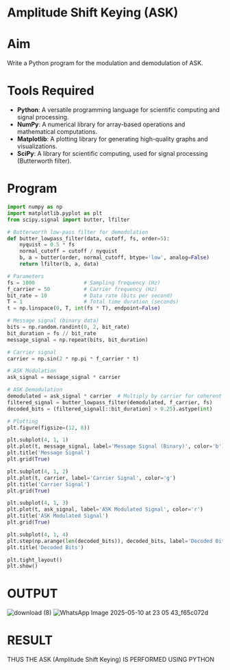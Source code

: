 # Amplitude Shift Keying (ASK)

# Aim
Write a Python program for the modulation and demodulation of ASK.

# Tools Required
- **Python**: A versatile programming language for scientific computing and signal processing.
- **NumPy**: A numerical library for array-based operations and mathematical computations.
- **Matplotlib**: A plotting library for generating high-quality graphs and visualizations.
- **SciPy**: A library for scientific computing, used for signal processing (Butterworth filter).

# Program
```python
import numpy as np
import matplotlib.pyplot as plt
from scipy.signal import butter, lfilter

# Butterworth low-pass filter for demodulation
def butter_lowpass_filter(data, cutoff, fs, order=5):
    nyquist = 0.5 * fs
    normal_cutoff = cutoff / nyquist
    b, a = butter(order, normal_cutoff, btype='low', analog=False)
    return lfilter(b, a, data)

# Parameters
fs = 1000                # Sampling frequency (Hz)
f_carrier = 50           # Carrier frequency (Hz)
bit_rate = 10            # Data rate (bits per second)
T = 1                    # Total time duration (seconds)
t = np.linspace(0, T, int(fs * T), endpoint=False)

# Message signal (binary data)
bits = np.random.randint(0, 2, bit_rate)
bit_duration = fs // bit_rate
message_signal = np.repeat(bits, bit_duration)

# Carrier signal
carrier = np.sin(2 * np.pi * f_carrier * t)

# ASK Modulation
ask_signal = message_signal * carrier

# ASK Demodulation
demodulated = ask_signal * carrier  # Multiply by carrier for coherent detection
filtered_signal = butter_lowpass_filter(demodulated, f_carrier, fs)
decoded_bits = (filtered_signal[::bit_duration] > 0.25).astype(int)

# Plotting
plt.figure(figsize=(12, 8))

plt.subplot(4, 1, 1)
plt.plot(t, message_signal, label='Message Signal (Binary)', color='b')
plt.title('Message Signal')
plt.grid(True)

plt.subplot(4, 1, 2)
plt.plot(t, carrier, label='Carrier Signal', color='g')
plt.title('Carrier Signal')
plt.grid(True)

plt.subplot(4, 1, 3)
plt.plot(t, ask_signal, label='ASK Modulated Signal', color='r')
plt.title('ASK Modulated Signal')
plt.grid(True)

plt.subplot(4, 1, 4)
plt.step(np.arange(len(decoded_bits)), decoded_bits, label='Decoded Bits', color='r', marker='x')
plt.title('Decoded Bits')

plt.tight_layout()
plt.show()
```

# OUTPUT
![download (8)](https://github.com/user-attachments/assets/5434dd89-99c5-4131-a941-2ee2e63d9b24)
![WhatsApp Image 2025-05-10 at 23 05 43_f65c072d](https://github.com/user-attachments/assets/c93fbe9c-bf53-47c7-82b2-cf1c3bb4bfb4)

# RESULT
THUS THE ASK (Amplitude Shift Keying) IS PERFORMED USING PYTHON
